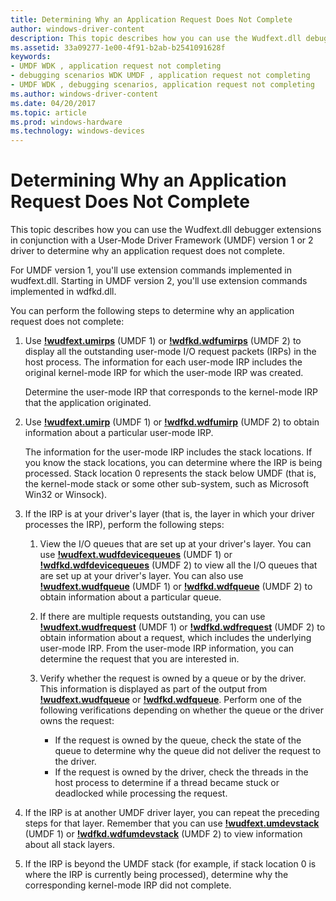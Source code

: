 ```yaml
---
title: Determining Why an Application Request Does Not Complete
author: windows-driver-content
description: This topic describes how you can use the Wudfext.dll debugger extensions in conjunction with a User-Mode Driver Framework (UMDF) version 1 or 2 driver to determine why an application request does not complete.
ms.assetid: 33a09277-1e00-4f91-b2ab-b2541091628f
keywords:
- UMDF WDK , application request not completing
- debugging scenarios WDK UMDF , application request not completing
- UMDF WDK , debugging scenarios, application request not completing
ms.author: windows-driver-content
ms.date: 04/20/2017
ms.topic: article
ms.prod: windows-hardware
ms.technology: windows-devices
---
```


# Determining Why an Application Request Does Not Complete


This topic describes how you can use the Wudfext.dll debugger extensions in conjunction with a User-Mode Driver Framework (UMDF) version 1 or 2 driver to determine why an application request does not complete.

For UMDF version 1, you'll use extension commands implemented in wudfext.dll. Starting in UMDF version 2, you'll use extension commands implemented in wdfkd.dll.

You can perform the following steps to determine why an application request does not complete:

1.  Use [**!wudfext.umirps**](https://msdn.microsoft.com/library/windows/hardware/ff566197) (UMDF 1) or [**!wdfkd.wdfumirps**](https://msdn.microsoft.com/library/windows/hardware/dn265384) (UMDF 2) to display all the outstanding user-mode I/O request packets (IRPs) in the host process. The information for each user-mode IRP includes the original kernel-mode IRP for which the user-mode IRP was created.

    Determine the user-mode IRP that corresponds to the kernel-mode IRP that the application originated.

2.  Use [**!wudfext.umirp**](https://msdn.microsoft.com/library/windows/hardware/ff566195) (UMDF 1) or [**!wdfkd.wdfumirp**](https://msdn.microsoft.com/library/windows/hardware/dn265383) (UMDF 2) to obtain information about a particular user-mode IRP.

    The information for the user-mode IRP includes the stack locations. If you know the stack locations, you can determine where the IRP is being processed. Stack location 0 represents the stack below UMDF (that is, the kernel-mode stack or some other sub-system, such as Microsoft Win32 or Winsock).

3.  If the IRP is at your driver's layer (that is, the layer in which your driver processes the IRP), perform the following steps:
    1.  View the I/O queues that are set up at your driver's layer. You can use [**!wudfext.wudfdevicequeues**](https://msdn.microsoft.com/library/windows/hardware/ff566203) (UMDF 1) or [**!wdfkd.wdfdevicequeues**](https://msdn.microsoft.com/library/windows/hardware/ff565715) (UMDF 2) to view all the I/O queues that are set up at your driver's layer. You can also use [**!wudfext.wudfqueue**](https://msdn.microsoft.com/library/windows/hardware/ff566223) (UMDF 1) or [**!wdfkd.wdfqueue**](https://msdn.microsoft.com/library/windows/hardware/ff566118) (UMDF 2) to obtain information about a particular queue.

    2.  If there are multiple requests outstanding, you can use [**!wudfext.wudfrequest**](https://msdn.microsoft.com/library/windows/hardware/ff566226) (UMDF 1) or [**!wdfkd.wdfrequest**](https://msdn.microsoft.com/library/windows/hardware/ff566119) (UMDF 2) to obtain information about a request, which includes the underlying user-mode IRP. From the user-mode IRP information, you can determine the request that you are interested in.
    3.  Verify whether the request is owned by a queue or by the driver. This information is displayed as part of the output from [**!wudfext.wudfqueue**](https://msdn.microsoft.com/library/windows/hardware/ff566223) or [**!wdfkd.wdfqueue**](https://msdn.microsoft.com/library/windows/hardware/ff566118). Perform one of the following verifications depending on whether the queue or the driver owns the request:
        -   If the request is owned by the queue, check the state of the queue to determine why the queue did not deliver the request to the driver.
        -   If the request is owned by the driver, check the threads in the host process to determine if a thread became stuck or deadlocked while processing the request.

4.  If the IRP is at another UMDF driver layer, you can repeat the preceding steps for that layer. Remember that you can use [**!wudfext.umdevstack**](https://msdn.microsoft.com/library/windows/hardware/ff566189) (UMDF 1) or [**!wdfkd.wdfumdevstack**](https://msdn.microsoft.com/library/windows/hardware/dn265379) (UMDF 2) to view information about all stack layers.

5.  If the IRP is beyond the UMDF stack (for example, if stack location 0 is where the IRP is currently being processed), determine why the corresponding kernel-mode IRP did not complete.

 

 





